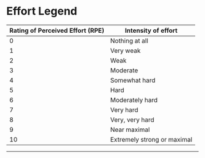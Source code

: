 
# Effort Legend

| Rating of Perceived Effort (RPE) | Intensity of effort         |
|----------------------------------|-----------------------------|
| 0                                | Nothing at all              |
| 1                                | Very weak                   |
| 2                                | Weak                        |
| 3                                | Moderate                    |
| 4                                | Somewhat hard               |
| 5                                | Hard                        |
| 6                                | Moderately hard             |
| 7                                | Very hard                   |
| 8                                | Very, very hard             |
| 9                                | Near maximal                |
| 10                               | Extremely strong or maximal |

---
